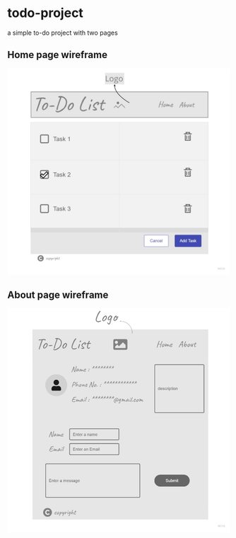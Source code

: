 # todo-project
a simple to-do project with two pages

## Home page wireframe

![home wireframe](./pic/to-do%20list%202.jpg)

## About page wireframe

![about wireframe](./pic/About%20Page.jpg)